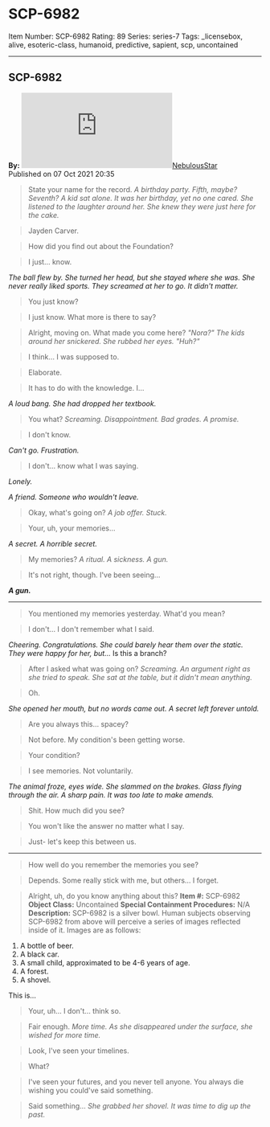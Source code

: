 # SCP-6982
Item Number: SCP-6982
Rating: 89
Series: series-7
Tags: _licensebox, alive, esoteric-class, humanoid, predictive, sapient, scp, uncontained

---

SCP-6982  
---  
**By:** [![NebulousStar](https://www.wikidot.com/avatar.php?userid=6388899&amp;size=small&amp;timestamp=1751332153)](http://www.wikidot.com/user:info/nebulousstar)[NebulousStar](http://www.wikidot.com/user:info/nebulousstar)  
Published on 07 Oct 2021 20:35  
  

> State your name for the record.
_A birthday party. Fifth, maybe? Seventh?_
_A kid sat alone. It was her birthday, yet no one cared. She listened to the laughter around her._
_She knew they were just here for the cake._
  
  

> Jayden Carver.
  

> How did you find out about the Foundation?
  

> I just… know.
  

_The ball flew by. She turned her head, but she stayed where she was. She never really liked sports._
_They screamed at her to go. It didn't matter._
  

> You just know?
  

> I just know. What more is there to say?
  

> Alright, moving on. What made you come here?
_"Nora?"_
_The kids around her snickered. She rubbed her eyes. "Huh?"_
  
  

> I think… I was supposed to.
  

> Elaborate.
  

> It has to do with the knowledge. I…
  

_A loud bang._
_She had dropped her textbook._
  

> You what?
_Screaming. Disappointment._
_Bad grades._
_A promise._
  
  

> I don't know.
  

_Can't go._
_Frustration._
  
  

> I don't… know what I was saying.
  

_Lonely._
  

_A friend._
_Someone who wouldn't leave._
  

> Okay, what's going on?
_A job offer._
_Stuck._
  
  

> Your, uh, your memories…
  

_A secret._
_A horrible secret._
  

> My memories?
_A ritual._
_A sickness._
_A gun._
  
  

> It's not right, though. I've been seeing…
  

_**A gun.**_
  

* * *
> You mentioned my memories yesterday. What'd you mean?
  

> I don't… I don't remember what I said.
  

_Cheering. Congratulations._
_She could barely hear them over the static. They were happy for her, but…_
Is this a branch?
  

> After I asked what was going on?
_Screaming._
_An argument right as she tried to speak. She sat at the table, but it didn't mean anything._
  
  

> Oh.
  

_She opened her mouth, but no words came out._
_A secret left forever untold._
  

> Are you always this… spacey?
  

> Not before. My condition's been getting worse.
  

> Your condition?
  

> I see memories. Not voluntarily.
  

_The animal froze, eyes wide._
_She slammed on the brakes._
_Glass flying through the air._
_A sharp pain._
_It was too late to make amends._
  

> Shit. How much did you see?
  

> You won't like the answer no matter what I say.
  

> Just- let's keep this between us.
* * *
> How well do you remember the memories you see?
  

> Depends. Some really stick with me, but others… I forget.
  

> Alright, uh, do you know anything about this?
**Item #:** SCP-6982
**Object Class:** Uncontained
**Special Containment Procedures:** N/A
**Description:** SCP-6982 is a silver bowl. Human subjects observing SCP-6982 from above will perceive a series of images reflected inside of it.
Images are as follows:
  1. A bottle of beer.
  2. A black car.
  3. A small child, approximated to be 4-6 years of age.
  4. A forest.
  5. A shovel.

  

This is…
  
  

> Your, uh… I don't… think so.
  

> Fair enough.
_More time._
_As she disappeared under the surface, she wished for more time._
  
  

> Look, I've seen your timelines.
  

> What?
  

> I've seen your futures, and you never tell anyone. You always die wishing you could've said something.
  

> Said something…
_She grabbed her shovel._
_It was time to dig up the past._
  